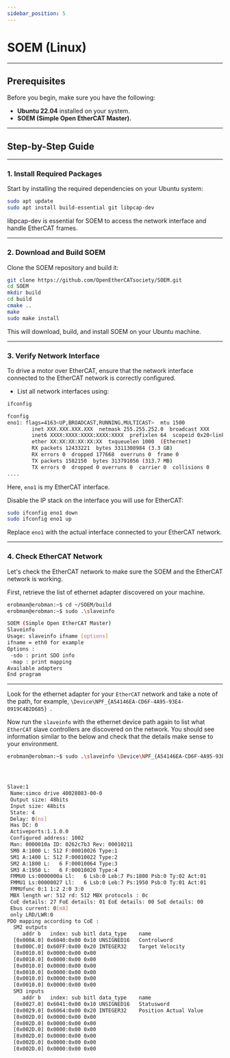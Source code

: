 ```yaml
---
sidebar_position: 5
---
```


# SOEM (Linux)
---
## Prerequisites
Before you begin, make sure you have the following:
- **Ubuntu 22.04** installed on your system.
- **SOEM (Simple Open EtherCAT Master).**
---

## Step-by-Step Guide

---
### 1. Install Required Packages
Start by installing the required dependencies on your Ubuntu system:

``` bash
sudo apt update
sudo apt install build-essential git libpcap-dev
```
libpcap-dev is essential for SOEM to access the network interface and handle EtherCAT frames.

---
### 2. Download and Build SOEM
Clone the SOEM repository and build it:

``` bash
git clone https://github.com/OpenEtherCATsociety/SOEM.git
cd SOEM
mkdir build
cd build
cmake ..
make
sudo make install
```
This will download, build, and install SOEM on your Ubuntu machine.

---
### 3. Verify Network Interface
To drive a motor over EtherCAT, ensure that the network interface connected to the EtherCAT network is correctly configured.

- List all network interfaces using:

``` bash
ifconfig

fconfig
eno1: flags=4163<UP,BROADCAST,RUNNING,MULTICAST>  mtu 1500
        inet XXX.XXX.XXX.XXX  netmask 255.255.252.0  broadcast XXX
        inet6 XXXX:XXXX:XXXX:XXXX:XXXX  prefixlen 64  scopeid 0x20<link>
        ether XX:XX:XX:XX:XX:XX  txqueuelen 1000  (Ethernet)
        RX packets 12433221  bytes 3311308984 (3.3 GB)
        RX errors 0  dropped 177668  overruns 0  frame 0
        TX packets 1582150  bytes 313791056 (313.7 MB)
        TX errors 0  dropped 0 overruns 0  carrier 0  collisions 0
....

```
Here, `eno1` is my EtherCAT interface.

Disable the IP stack on the interface you will use for EtherCAT:

``` bash
sudo ifconfig eno1 down
sudo ifconfig eno1 up
```

Replace `eno1` with the actual interface connected to your EtherCAT network.

---
### 4. Check EtherCAT Network

Let's check the EtherCAT network to make sure the SOEM and the EtherCAT network is working.

First, retrieve the list of ethernet adapter discovered on your machine.

``` bash
erobman@erobman:~$ cd ~/SOEM/build
erobman@erobman:~$ sudo .\slaveinfo

SOEM (Simple Open EtherCAT Master)
Slaveinfo
Usage: slaveinfo ifname [options]
ifname = eth0 for example
Options :
 -sdo : print SDO info
 -map : print mapping
Available adapters
End program
```
---

Look for the ethernet adapter for your `EtherCAT` network and take a note of the path, for example,  `\Device\NPF_{A54146EA-CD6F-4A95-93E4-0919C4B2D685} `.

Now run the `slaveinfo` with the ethernet device path again to list what `EtherCAT` slave controllers are discovered on the network. You should see information similar to the below and check that the details make sense to your environment.

``` bash
erobman@erobman:~$ sudo .\slaveinfo \Device\NPF_{A54146EA-CD6F-4A95-93E4-0919C4B2D685}




Slave:1
 Name:simco drive 40028083-00-0
 Output size: 48bits
 Input size: 48bits
 State: 4
 Delay: 0[ns]
 Has DC: 0
 Activeports:1.1.0.0
 Configured address: 1002
 Man: 0000010a ID: 0262c7b3 Rev: 00010211
 SM0 A:1000 L: 512 F:00010026 Type:1
 SM1 A:1400 L: 512 F:00010022 Type:2
 SM2 A:1800 L:   6 F:00010064 Type:3
 SM3 A:1950 L:   6 F:00010020 Type:4
 FMMU0 Ls:0000000a Ll:   6 Lsb:0 Leb:7 Ps:1800 Psb:0 Ty:02 Act:01
 FMMU1 Ls:00000027 Ll:   6 Lsb:0 Leb:7 Ps:1950 Psb:0 Ty:01 Act:01
 FMMUfunc 0:1 1:2 2:0 3:0
 MBX length wr: 512 rd: 512 MBX protocols : 0c
 CoE details: 27 FoE details: 01 EoE details: 00 SoE details: 00
 Ebus current: 0[mA]
 only LRD/LWR:0
PDO mapping according to CoE :
  SM2 outputs
     addr b   index: sub bitl data_type    name
  [0x000A.0] 0x6040:0x00 0x10 UNSIGNED16   Controlword
  [0x000C.0] 0x60FF:0x00 0x20 INTEGER32    Target Velocity
  [0x0010.0] 0x0000:0x00 0x00
  [0x0010.0] 0x0000:0x00 0x00
  [0x0010.0] 0x0000:0x00 0x00
  [0x0010.0] 0x0000:0x00 0x00
  [0x0010.0] 0x0000:0x00 0x00
  [0x0010.0] 0x0000:0x00 0x00
  SM3 inputs
     addr b   index: sub bitl data_type    name
  [0x0027.0] 0x6041:0x00 0x10 UNSIGNED16   Statusword
  [0x0029.0] 0x6064:0x00 0x20 INTEGER32    Position Actual Value
  [0x002D.0] 0x0000:0x00 0x00
  [0x002D.0] 0x0000:0x00 0x00
  [0x002D.0] 0x0000:0x00 0x00
  [0x002D.0] 0x0000:0x00 0x00
  [0x002D.0] 0x0000:0x00 0x00
  [0x002D.0] 0x0000:0x00 0x00
```